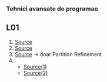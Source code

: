 ### Tehnici avansate de programae

## L01 

1. [Source](/unused/my_graph.cpp)
3. [Source](/src/dfs_bfs.cpp)
4. [Source](/src/partition_refinement.cpp) -> doar Partition Refinement
5.
   * [Source(1)](/src/a_star.cpp) 
   * [Source(2)](/src/element.cpp)